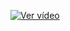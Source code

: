 [![Ver vídeo](https://img.youtube.com/vi/glCbY0gZRDE/maxresdefault.jpg)](https://youtu.be/glCbY0gZRDE)


